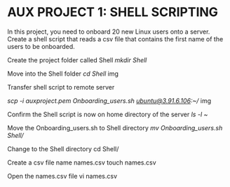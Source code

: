 # AUX PROJECT 1: SHELL SCRIPTING
In this project, you need to onboard 20 new Linux users onto a server. Create a shell script that reads a csv file that contains the first name of the users to be onboarded.

Create the project folder called Shell
*mkdir Shell*

Move into the Shell folder
*cd Shell*
img

Transfer shell script to remote server

*scp -i auxproject.pem Onboarding_users.sh ubuntu@3.91.6.106:~/*
img

Confirm the Shell script is now on home directory of the server
*ls -l ~*

Move the Onboarding_users.sh to Shell directory
*mv Onboarding_users.sh Shell/*

Change to the Shell directory
cd Shell/

Create a csv file name names.csv
touch names.csv

Open the names.csv file
vi names.csv 

